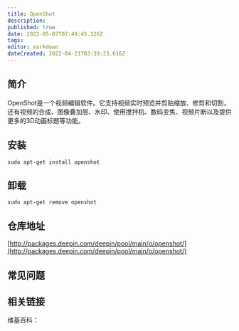 ```yaml
---
title: OpenShot
description: 
published: true
date: 2022-05-07T07:49:45.326Z
tags: 
editor: markdown
dateCreated: 2022-04-21T03:39:23.616Z
---
```


## 简介

OpenShot是一个视频编辑软件。它支持视频实时预览并剪贴缩放、修剪和切割，还有视频的合成、图像叠加层、水印、使用搅拌机、数码变焦、视频片断以及提供更多的3D动画标题等功能。

## 安装

`sudo apt-get install openshot`

## 卸载

`sudo apt-get remove openshot`

## 仓库地址

[http://packages.deepin.com/deepin/pool/main/o/openshot/](http://packages.deepin.com/deepin/pool/main/o/openshot/)

## 常见问题

## 相关链接

维基百科：
